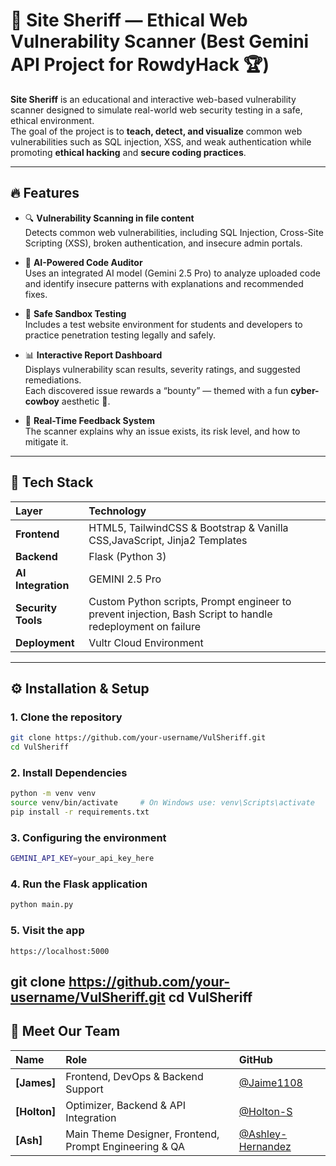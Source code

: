 # 🤠 Site Sheriff — Ethical Web Vulnerability Scanner (Best Gemini API Project for RowdyHack 🏆)
**Site Sheriff** is an educational and interactive web-based vulnerability scanner designed to simulate real-world web security testing in a safe, ethical environment.  
The goal of the project is to **teach, detect, and visualize** common web vulnerabilities such as SQL injection, XSS, and weak authentication while promoting **ethical hacking** and **secure coding practices**.

---

## 🔥 Features

- 🔍 **Vulnerability Scanning in file content**  
  Detects common web vulnerabilities, including SQL Injection, Cross-Site Scripting (XSS), broken authentication, and insecure admin portals.

- 🤖 **AI-Powered Code Auditor**  
  Uses an integrated AI model (Gemini 2.5 Pro) to analyze uploaded code and identify insecure patterns with explanations and recommended fixes.

- 🧠 **Safe Sandbox Testing**  
  Includes a test website environment for students and developers to practice penetration testing legally and safely.

- 📊 **Interactive Report Dashboard**  
  Displays vulnerability scan results, severity ratings, and suggested remediations.  
  Each discovered issue rewards a “bounty” — themed with a fun **cyber-cowboy** aesthetic 🤠.

- 💬 **Real-Time Feedback System**  
  The scanner explains why an issue exists, its risk level, and how to mitigate it.

---

## 🧩 Tech Stack

| Layer | Technology |
|:------|:------------|
| **Frontend** | HTML5, TailwindCSS & Bootstrap & Vanilla CSS,JavaScript, Jinja2 Templates |
| **Backend** | Flask (Python 3) |
| **AI Integration** | GEMINI 2.5 Pro |
| **Security Tools** | Custom Python scripts, Prompt engineer to prevent injection, Bash Script to handle redeployment on failure |
| **Deployment** | Vultr Cloud Environment |

---

## ⚙️ Installation & Setup

### 1. Clone the repository
```bash
git clone https://github.com/your-username/VulSheriff.git
cd VulSheriff
```
### 2. Install Dependencies
```bash
python -m venv venv
source venv/bin/activate     # On Windows use: venv\Scripts\activate
pip install -r requirements.txt
```
### 3. Configuring the environment
```bash
GEMINI_API_KEY=your_api_key_here
```
### 4. Run the Flask application
```bash
python main.py
```
### 5. Visit the app
```
https://localhost:5000
```
git clone https://github.com/your-username/VulSheriff.git
cd VulSheriff
---
##  🤠 Meet Our Team

| Name | Role | GitHub |
| :--- | :--- | :--- |
| **[James]** | Frontend, DevOps & Backend Support | [@Jaime1108](https://github.com/Jaime1108) |
| **[Holton]** | Optimizer, Backend & API Integration | [@Holton-S](https://github.com/Holton-S) |
| **[Ash]** | Main Theme Designer, Frontend, Prompt Engineering & QA | [@Ashley-Hernandez](https://github.com/Ashley-Hernandez) |
